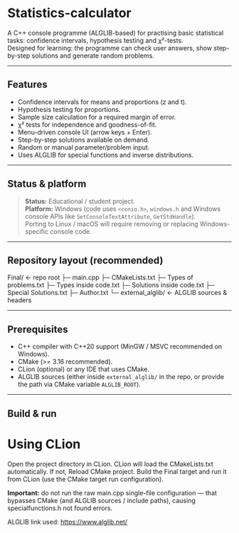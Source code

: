 # Statistics-calculator

A C++ console programme (ALGLIB-based) for practising basic statistical tasks: confidence intervals, hypothesis testing and χ²-tests.  
Designed for learning: the programme can check user answers, show step-by-step solutions and generate random problems.

---

## Features

- Confidence intervals for means and proportions (z and t).
- Hypothesis testing for proportions.
- Sample size calculation for a required margin of error.
- χ² tests for independence and goodness-of-fit.
- Menu-driven console UI (arrow keys + Enter).
- Step-by-step solutions available on demand.
- Random or manual parameter/problem input.
- Uses ALGLIB for special functions and inverse distributions.

---

## Status & platform

> **Status:** Educational / student project.  
> **Platform:** Windows (code uses `<conio.h>`, `windows.h` and Windows console APIs like `SetConsoleTextAttribute`, `GetStdHandle`).  
Porting to Linux / macOS will require removing or replacing Windows-specific console code.

---

## Repository layout (recommended)
Final/ ← repo root
├─ main.cpp
├─ CMakeLists.txt
├─ Types of problems.txt
├─ Types inside code.txt
├─ Solutions inside code.txt
├─ Special Solutions.txt
├─ Author.txt
└─ external_alglib/ ← ALGLIB sources & headers

---

## Prerequisites

- C++ compiler with C++20 support (MinGW / MSVC recommended on Windows).
- CMake (>= 3.16 recommended).
- CLion (optional) or any IDE that uses CMake.
- ALGLIB sources (either inside `external_alglib/` in the repo, or provide the path via CMake variable `ALGLIB_ROOT`).

---

## Build & run
# Using CLion

Open the project directory in CLion.
CLion will load the CMakeLists.txt automatically. If not, Reload CMake project.
Build the Final target and run it from CLion (use the CMake target run configuration).

**Important:** do not run the raw main.cpp single-file configuration — that bypasses CMake (and ALGLIB sources / include paths), causing specialfunctions.h not found errors.

ALGLIB link used:  https://www.alglib.net/
